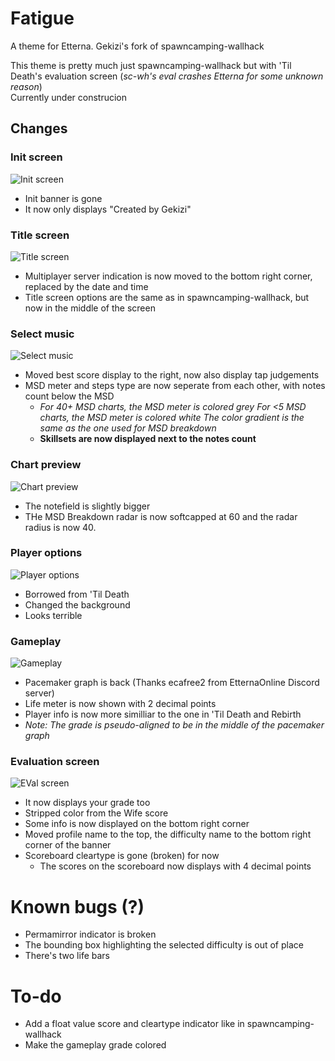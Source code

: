 # Fatigue
A theme for Etterna.
Gekizi's fork of spawncamping-wallhack

This theme is pretty much just spawncamping-wallhack but with 'Til Death's evaluation screen (*sc-wh's eval crashes Etterna for some unknown reason*) <br>
Currently under construcion

## Changes
### Init screen
![Init screen](https://media.discordapp.net/attachments/1075751088692666398/1091347975558660136/2023-03-31_200543.jpg?width=768&height=431)
* Init banner is gone
* It now only displays "Created by Gekizi"

### Title screen
![Title screen](https://media.discordapp.net/attachments/1075751088692666398/1091347974451367978/2023-03-31_200006.jpg?width=768&height=431)
* Multiplayer server indication is now moved to the bottom right corner, replaced by the date and time
* Title screen options are the same as in spawncamping-wallhack, but now in the middle of the screen

### Select music
![Select music](https://media.discordapp.net/attachments/1075751088692666398/1089250296993161308/2023-03-26_004105.jpg?width=768&height=431)
* Moved best score display to the right, now also display tap judgements
* MSD meter and steps type are now seperate from each other, with notes count below the MSD
  * *For 40+ MSD charts, the MSD meter is colored grey*
    *For <5 MSD charts, the MSD meter is colored white*
    *The color gradient is the same as the one used for MSD breakdown*
  * **Skillsets are now displayed next to the notes count**

### Chart preview
![Chart preview](https://media.discordapp.net/attachments/1075751088692666398/1091347974782713876/2023-03-31_200024.jpg?width=768&height=431)
* The notefield is slightly bigger
* THe MSD Breakdown radar is now softcapped at 60 and the radar radius is now 40.

### Player options
![Player options](https://media.discordapp.net/attachments/1075751088692666398/1091347975340560555/2023-03-31_200100.png?width=832&height=467)
* Borrowed from 'Til Death
* Changed the background
* Looks terrible

### Gameplay
![Gameplay](https://media.discordapp.net/attachments/1075751088692666398/1089256248349819020/2023-03-26_012244.jpg?width=768&height=431)
* Pacemaker graph is back (Thanks ecafree2 from EtternaOnline Discord server)
* Life meter is now shown with 2 decimal points
* Player info is now more similliar to the one in 'Til Death and Rebirth
* *Note: The grade is pseudo-aligned to be in the middle of the pacemaker graph*

### Evaluation screen
![EVal screen](https://media.discordapp.net/attachments/1075751088692666398/1089250298058514485/2023-03-26_004825.jpg?width=768&height=431)
* It now displays your grade too
* Stripped color from the Wife score
* Some info is now displayed on the bottom right corner
* Moved profile name to the top, the difficulty name to the bottom right corner of the banner
* Scoreboard cleartype is gone (broken) for now
  * The scores on the scoreboard now displays with 4 decimal points
  
# Known bugs (?)
* Permamirror indicator is broken
* The bounding box highlighting the selected difficulty is out of place
* There's two life bars

# To-do
* Add a float value score and cleartype indicator like in spawncamping-wallhack
* Make the gameplay grade colored
